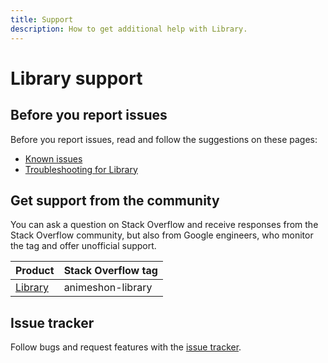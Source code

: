 ```yaml
---
title: Support
description: How to get additional help with Library.
---
```


# Library support

## Before you report issues

Before you report issues, read and follow the suggestions on these pages:

- [Known issues](/library/docs/issues)
- [Troubleshooting for Library](/library/docs/troubleshooting)

## Get support from the community

You can ask a question on Stack Overflow and receive responses from the Stack Overflow community, but also from Google engineers, who monitor the tag and offer unofficial support.

| Product | Stack Overflow tag |
| --- | --- |
| [Library](https://stackoverflow.com/questions/tagged/animeshon-library) | animeshon-library |

## Issue tracker

Follow bugs and request features with the [issue tracker](https://github.com/animeshon/issue-tracker/issues).
